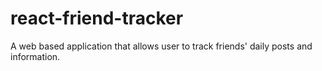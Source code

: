 # react-friend-tracker
 A web based application that allows user to track friends' daily posts and information.
